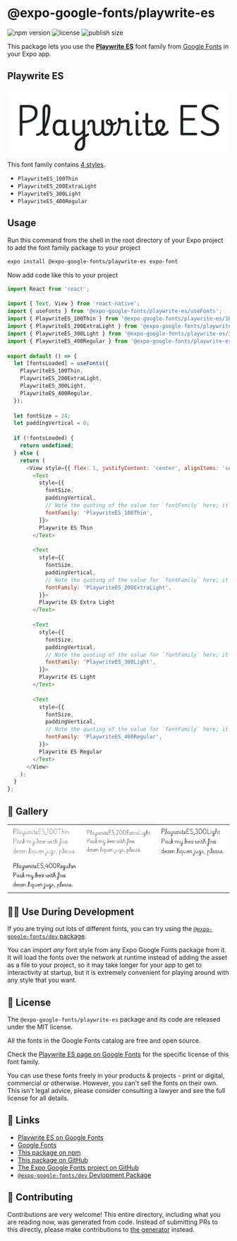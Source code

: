 # @expo-google-fonts/playwrite-es

![npm version](https://flat.badgen.net/npm/v/@expo-google-fonts/playwrite-es)
![license](https://flat.badgen.net/github/license/expo/google-fonts)
![publish size](https://flat.badgen.net/packagephobia/install/@expo-google-fonts/playwrite-es)

This package lets you use the [**Playwrite ES**](https://fonts.google.com/specimen/Playwrite+ES) font family from [Google Fonts](https://fonts.google.com/) in your Expo app.

## Playwrite ES

![Playwrite ES](./font-family.png)

This font family contains [4 styles](#-gallery).

- `PlaywriteES_100Thin`
- `PlaywriteES_200ExtraLight`
- `PlaywriteES_300Light`
- `PlaywriteES_400Regular`

## Usage

Run this command from the shell in the root directory of your Expo project to add the font family package to your project
```sh
expo install @expo-google-fonts/playwrite-es expo-font
```

Now add code like this to your project
```js
import React from 'react';

import { Text, View } from 'react-native';
import { useFonts } from '@expo-google-fonts/playwrite-es/useFonts';
import { PlaywriteES_100Thin } from '@expo-google-fonts/playwrite-es/100Thin';
import { PlaywriteES_200ExtraLight } from '@expo-google-fonts/playwrite-es/200ExtraLight';
import { PlaywriteES_300Light } from '@expo-google-fonts/playwrite-es/300Light';
import { PlaywriteES_400Regular } from '@expo-google-fonts/playwrite-es/400Regular';

export default () => {
  let [fontsLoaded] = useFonts({
    PlaywriteES_100Thin,
    PlaywriteES_200ExtraLight,
    PlaywriteES_300Light,
    PlaywriteES_400Regular,
  });

  let fontSize = 24;
  let paddingVertical = 6;

  if (!fontsLoaded) {
    return undefined;
  } else {
    return (
      <View style={{ flex: 1, justifyContent: 'center', alignItems: 'center' }}>
        <Text
          style={{
            fontSize,
            paddingVertical,
            // Note the quoting of the value for `fontFamily` here; it expects a string!
            fontFamily: 'PlaywriteES_100Thin',
          }}>
          Playwrite ES Thin
        </Text>

        <Text
          style={{
            fontSize,
            paddingVertical,
            // Note the quoting of the value for `fontFamily` here; it expects a string!
            fontFamily: 'PlaywriteES_200ExtraLight',
          }}>
          Playwrite ES Extra Light
        </Text>

        <Text
          style={{
            fontSize,
            paddingVertical,
            // Note the quoting of the value for `fontFamily` here; it expects a string!
            fontFamily: 'PlaywriteES_300Light',
          }}>
          Playwrite ES Light
        </Text>

        <Text
          style={{
            fontSize,
            paddingVertical,
            // Note the quoting of the value for `fontFamily` here; it expects a string!
            fontFamily: 'PlaywriteES_400Regular',
          }}>
          Playwrite ES Regular
        </Text>
      </View>
    );
  }
};

```

## 🔡 Gallery


||||
|-|-|-|
|![PlaywriteES_100Thin](.//100Thin/PlaywriteES_100Thin.ttf.png)|![PlaywriteES_200ExtraLight](.//200ExtraLight/PlaywriteES_200ExtraLight.ttf.png)|![PlaywriteES_300Light](.//300Light/PlaywriteES_300Light.ttf.png)||
|![PlaywriteES_400Regular](.//400Regular/PlaywriteES_400Regular.ttf.png)||||


## 👩‍💻 Use During Development

If you are trying out lots of different fonts, you can try using the [`@expo-google-fonts/dev` package](https://github.com/freeboub/google-fonts/tree/master/font-packages/dev#readme).

You can import *any* font style from any Expo Google Fonts package from it. It will load the fonts
over the network at runtime instead of adding the asset as a file to your project, so it may take longer
for your app to get to interactivity at startup, but it is extremely convenient
for playing around with any style that you want.

## 📖 License

The `@expo-google-fonts/playwrite-es` package and its code are released under the MIT license.

All the fonts in the Google Fonts catalog are free and open source.

Check the [Playwrite ES page on Google Fonts](https://fonts.google.com/specimen/Playwrite+ES) for the specific license of this font family.

You can use these fonts freely in your products & projects - print or digital, commercial or otherwise. However, you can't sell the fonts on their own. This isn't legal advice, please consider consulting a lawyer and see the full license for all details.

## 🔗 Links

- [Playwrite ES on Google Fonts](https://fonts.google.com/specimen/Playwrite+ES)
- [Google Fonts](https://fonts.google.com/)
- [This package on npm](https://www.npmjs.com/package/@expo-google-fonts/playwrite-es)
- [This package on GitHub](https://github.com/freeboub/google-fonts/tree/master/font-packages/playwrite-es)
- [The Expo Google Fonts project on GitHub](https://github.com/freeboub/google-fonts)
- [`@expo-google-fonts/dev` Devlopment Package](https://github.com/freeboub/google-fonts/tree/master/font-packages/dev)

## 🤝 Contributing

Contributions are very welcome! This entire directory, including what you are reading now, was generated from code. Instead of submitting PRs to this directly, please make contributions to [the generator](https://github.com/freeboub/google-fonts/tree/master/packages/generator) instead.
